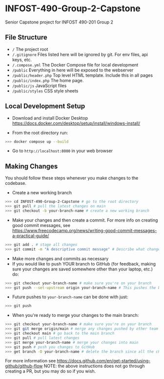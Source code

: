 # INFOST-490-Group-2-Capstone

Senior Capstone project for INFOST 490-201 Group 2

## File Structure

- `/` The project root
- `/.gitignore` Files listed here will be ignored by git. For env files, api keys, etc.
- `/.compose.yml` The Docker Compose file for local development
- `/public` Everything in here will be exposed to the webserver
- `/public/header.php` Top level HTML template. Include this in all pages
- `/public/index.php` The home page.
- `/public/js` JavaScript files
- `/public/styles` CSS style sheets

## Local Development Setup

- Download and install Docker Desktop https://docs.docker.com/desktop/setup/install/windows-install/

- From the root directory run:

```bash
>>> docker compose up --build
```

- Go to `http://localhost:8000` in your web browser

## Making Changes

You should follow these steps whenever you make changes to the codebase.

- Create a new working branch

```bash
>>> cd INFOST-490-Group-2-Capstone # go to the root directory
>>> git pull # pull the latest changes on main
>>> git checkout -b your-branch-name # create a new working branch
```

- Make your changes and then create a commit. For more info on creating good commit messages, see https://www.freecodecamp.org/news/writing-good-commit-messages-a-practical-guide/

```bash
>>> git add . # stage all changes
>>> git commit -m "A descriptive commit message" # Describe what changes when this commit is applied. Ex. "Update map styling" or "Fix issue where courses don't load".
```

- Make more changes and commits as necessary
- If you would like to push YOUR branch to GitHub (for feedback, making sure your changes are saved somewhere other than your laptop, etc.) do:

```bash
>>> git checkout your-branch-name # make sure you're on your branch
>>> git push --set-upstream origin your-branch-name # This pushes the branch to GitHub
```

- Future pushes to `your-branch-name` can be done with just:

```bash
>>> git push
```

- When you're ready to merge your changes to the main branch:

```bash
>>> git checkout your-branch-name # make sure you're on your branch
>>> git git merge origin/main # merge any changes pushed by other team members. Resolve merge conflicts if necessary
>>> git checkout main # go back to the main branch
>>> git pull # pull latest changes
>>> git merge your-branch-name # merge your changes into main
>>> git push # push you changes to GitHub
>>> get branch -D your-branch-name # delete the branch since all the changes are on main now (optional)
```

For more information see https://docs.github.com/en/get-started/using-github/github-flow NOTE: the above instructions does not go through creating a PR, but you may do so if you wish.
